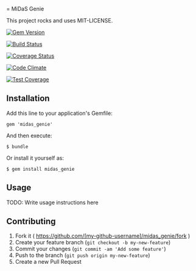 = MiDaS Genie

This project rocks and uses MIT-LICENSE.

[![Gem Version](https://badge.fury.io/rb/midas_genie.svg)](http://badge.fury.io/rb/midas_genie)

[![Build Status](https://travis-ci.org/alienware/midas_genie.svg?branch=master)](https://travis-ci.org/alienware/midas_genie)

[![Coverage Status](https://coveralls.io/repos/alienware/midas_genie/badge.svg?branch=master&service=github)](https://coveralls.io/github/alienware/midas_genie?branch=master)

[![Code Climate](https://codeclimate.com/github/alienware/midas_genie/badges/gpa.svg)](https://codeclimate.com/github/alienware/midas_genie)

[![Test Coverage](https://codeclimate.com/github/alienware/midas_genie/badges/coverage.svg)](https://codeclimate.com/github/alienware/midas_genie)

## Installation

Add this line to your application's Gemfile:

    gem 'midas_genie'

And then execute:

    $ bundle

Or install it yourself as:

    $ gem install midas_genie

## Usage

TODO: Write usage instructions here

## Contributing

1. Fork it ( https://github.com/[my-github-username]/midas_genie/fork )
2. Create your feature branch (`git checkout -b my-new-feature`)
3. Commit your changes (`git commit -am 'Add some feature'`)
4. Push to the branch (`git push origin my-new-feature`)
5. Create a new Pull Request